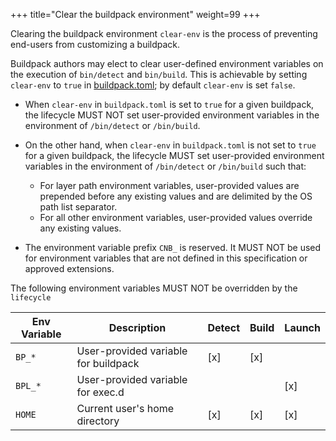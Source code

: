 +++
title="Clear the buildpack environment"
weight=99
+++

Clearing the buildpack environment `clear-env` is the process of preventing end-users from customizing a buildpack.

<!--more-->

Buildpack authors may elect to clear user-defined environment variables on the execution of `bin/detect` and `bin/build`. This is achievable by setting `clear-env` to `true` in [buildpack.toml](https://github.com/buildpacks/spec/blob/main/buildpack.md#buildpacktoml-toml); by default `clear-env` is set `false`.

* When `clear-env` in `buildpack.toml` is set to `true` for a given buildpack, the lifecycle MUST NOT set user-provided environment variables in the environment of `/bin/detect` or `/bin/build`.
* On the other hand, when `clear-env` in `buildpack.toml` is not set to `true` for a given buildpack, the lifecycle MUST set user-provided environment variables in the environment of `/bin/detect` or `/bin/build` such that:

  * For layer path environment variables, user-provided values are prepended before any existing values and are delimited by the OS path list separator.
  * For all other environment variables, user-provided values override any existing values.
* The environment variable prefix `CNB_` is reserved. It MUST NOT be used for environment variables that are not defined in this specification or approved extensions.

The following environment variables MUST NOT be overridden by the `lifecycle`

| Env Variable           | Description                                       | Detect | Build | Launch |
|------------------------|---------------------------------------------------|--------|-------|--------|
| `BP_*`                 | User-provided variable for buildpack              | [x]    | [x]   |        |
| `BPL_*`                | User-provided variable for exec.d                 |        |       | [x]    |
| `HOME`                 | Current user's home directory                     | [x]    | [x]   | [x]    |
